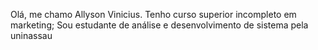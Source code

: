 Olá, me chamo Allyson Vinicius.
Tenho curso superior  incompleto em marketing;
Sou estudante de análise e desenvolvimento de sistema pela uninassau
